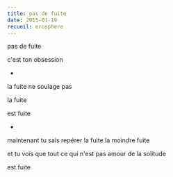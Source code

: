```yaml
---
title: pas de fuite
date: 2015-01-19
recueil: erosphere
---
```


pas de fuite

c'est ton obsession

*

la fuite ne soulage pas

la fuite

est fuite

*

maintenant tu sais repérer la fuite
la moindre fuite

et tu vois
que tout ce qui n'est pas amour de la solitude

est fuite
